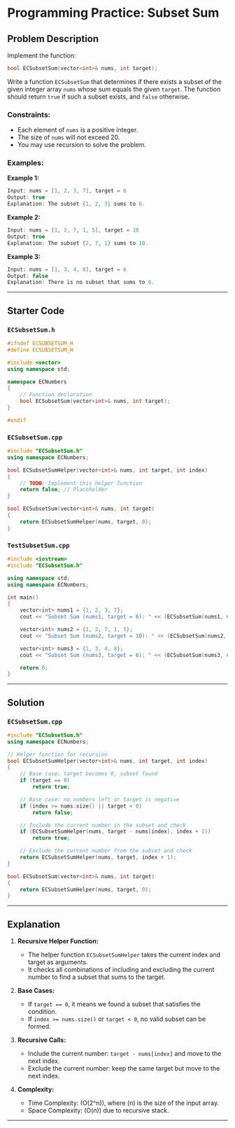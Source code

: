 # Programming Practice: Subset Sum

## Problem Description

Implement the function:
```cpp
bool ECSubsetSum(vector<int>& nums, int target);
```

Write a function `ECSubsetSum` that determines if there exists a subset of the given integer array `nums` whose sum equals the given `target`. The function should return `true` if such a subset exists, and `false` otherwise.

### Constraints:
- Each element of `nums` is a positive integer.
- The size of `nums` will not exceed 20.
- You may use recursion to solve the problem.

### Examples:

**Example 1:**
```cpp
Input: nums = [1, 2, 3, 7], target = 6
Output: true
Explanation: The subset {1, 2, 3} sums to 6.
```

**Example 2:**
```cpp
Input: nums = [1, 2, 7, 1, 5], target = 10
Output: true
Explanation: The subset {2, 7, 1} sums to 10.
```

**Example 3:**
```cpp
Input: nums = [1, 3, 4, 8], target = 6
Output: false
Explanation: There is no subset that sums to 6.
```

---

## Starter Code

### `ECSubsetSum.h`
```cpp
#ifndef ECSUBSETSUM_H
#define ECSUBSETSUM_H

#include <vector>
using namespace std;

namespace ECNumbers
{
    // Function declaration
    bool ECSubsetSum(vector<int>& nums, int target);
}

#endif
```

### `ECSubsetSum.cpp`
```cpp
#include "ECSubsetSum.h"
using namespace ECNumbers;

bool ECSubsetSumHelper(vector<int>& nums, int target, int index)
{
    // TODO: Implement this helper function
    return false; // Placeholder
}

bool ECSubsetSum(vector<int>& nums, int target)
{
    return ECSubsetSumHelper(nums, target, 0);
}
```

### `TestSubsetSum.cpp`
```cpp
#include <iostream>
#include "ECSubsetSum.h"

using namespace std;
using namespace ECNumbers;

int main()
{
    vector<int> nums1 = {1, 2, 3, 7};
    cout << "Subset Sum (nums1, target = 6): " << (ECSubsetSum(nums1, 6) ? "true" : "false") << endl;

    vector<int> nums2 = {1, 2, 7, 1, 5};
    cout << "Subset Sum (nums2, target = 10): " << (ECSubsetSum(nums2, 10) ? "true" : "false") << endl;

    vector<int> nums3 = {1, 3, 4, 8};
    cout << "Subset Sum (nums3, target = 6): " << (ECSubsetSum(nums3, 6) ? "true" : "false") << endl;

    return 0;
}
```

---

## Solution

### `ECSubsetSum.cpp`
```cpp
#include "ECSubsetSum.h"
using namespace ECNumbers;

// Helper function for recursion
bool ECSubsetSumHelper(vector<int>& nums, int target, int index)
{
    // Base case: target becomes 0, subset found
    if (target == 0)
        return true;

    // Base case: no numbers left or target is negative
    if (index >= nums.size() || target < 0)
        return false;

    // Include the current number in the subset and check
    if (ECSubsetSumHelper(nums, target - nums[index], index + 1))
        return true;

    // Exclude the current number from the subset and check
    return ECSubsetSumHelper(nums, target, index + 1);
}

bool ECSubsetSum(vector<int>& nums, int target)
{
    return ECSubsetSumHelper(nums, target, 0);
}
```

---

## Explanation

1. **Recursive Helper Function:**
   - The helper function `ECSubsetSumHelper` takes the current index and target as arguments.
   - It checks all combinations of including and excluding the current number to find a subset that sums to the target.

2. **Base Cases:**
   - If `target == 0`, it means we found a subset that satisfies the condition.
   - If `index >= nums.size()` or `target < 0`, no valid subset can be formed.

3. **Recursive Calls:**
   - Include the current number: `target - nums[index]` and move to the next index.
   - Exclude the current number: keep the same target but move to the next index.

4. **Complexity:**
   - Time Complexity: \(O(2^n)\), where \(n\) is the size of the input array.
   - Space Complexity: \(O(n)\) due to recursive stack.

---


